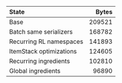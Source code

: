 | State                  | Bytes |
|:-----------------------|------:|
|Base                    |209521 |
|Batch same serializers  |168782 |
|Recurring RL namespaces |141893 |
|ItemStack optimizations |124605 |
|Recurring ingredients   |102810 |
|Global ingredients      | 96890 |

